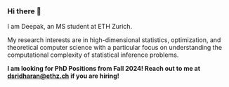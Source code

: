 ### Hi there 👋

I am Deepak, an MS student at ETH Zurich. 

My research interests are in high-dimensional statistics, optimization, and theoretical computer science with a particular focus on understanding the computational complexity of statistical inference problems.

**I am looking for PhD Positions from Fall 2024! Reach out to me at dsridharan@ethz.ch if you are hiring!**
